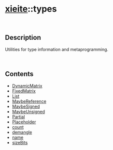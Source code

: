 # [xieite](./xieite.md)\:\:types

&nbsp;

## Description
Utilities for type information and metaprogramming.

&nbsp;

## Contents
- [DynamicMatrix](./namespaces/types/dynamic_matrix.md)
- [FixedMatrix](./namespaces/types/fixed_matrix.md)
- [List](./namespaces/types/list.md)
- [MaybeReference](./namespaces/types/maybe_reference.md)
- [MaybeSigned](./namespaces/types/maybe_signed.md)
- [MaybeUnsigned](./namespaces/types/maybe_unsigned.md)
- [Partial](./namespaces/types/partial.md)
- [Placeholder](./namespaces/types/placeholder.md)
- [count](./namespaces/types/count.md)
- [demangle](./namespaces/types/demangle.md)
- [name](./namespaces/types/name.md)
- [sizeBits](./namespaces/types/size_bits.md)
